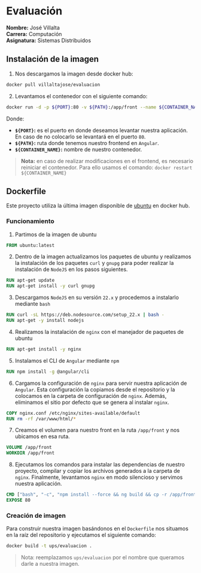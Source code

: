 # Evaluación
**Nombre:** José Villalta <br>
**Carrera:** Computación <br>
**Asignatura:** Sistemas Distribuidos <br>

## Instalación de la imagen
1. Nos descargamos la imagen desde docker hub:
```bash
docker pull villaltajose/evaluacion
```
2. Levantamos el contenedor con el siguiente comando:
```bash
docker run -d -p ${PORT}:80 -v ${PATH}:/app/front --name ${CONTAINER_NAME} villaltajose/evaluacion
```
Donde:
- **`${PORT}`:** es el puerto en donde deseamos levantar nuestra aplicación. En caso de no colocarlo se levantará en el puerto `80`.
- **`${PATH}`:** ruta donde tenemos nuestro frontend en `Angular`.
- **`${CONTAINER_NAME}`:** nombre de nuestro contenedor.

> **Nota:** en caso de realizar modificaciones en el frontend, es necesario reiniciar el contenedor. Para ello usamos el comando: `docker restart ${CONTAINER_NAME}`

## Dockerfile
Este proyecto utiliza la última imagen disponible de [ubuntu](https://hub.docker.com/_/ubuntu) en docker hub.

### Funcionamiento
1. Partimos de la imagen de ubuntu
```Dockerfile
FROM ubuntu:latest
```
2. Dentro de la imagen actualizamos los paquetes de ubuntu y realizamos la instalación de los paquetes `curl` y `gnupg` para poder realizar la instalación de `NodeJS` en los pasos siguientes.
```Dockerfile
RUN apt-get update
RUN apt-get install -y curl gnupg
```
3. Descargamos `NodeJS` en su versión `22.x` y procedemos a instalarlo mediante `bash`
```Dockerfile
RUN curl -sL https://deb.nodesource.com/setup_22.x | bash -
RUN apt-get -y install nodejs
```
4. Realizamos la instalación de `nginx` con el manejador de paquetes de ubuntu
```Dockerfile
RUN apt-get install -y nginx
```
5. Instalamos el CLI de `Angular` mediante `npm`
```Dockerfile
RUN npm install -g @angular/cli
```
6. Cargamos la configuración de `nginx` para servir nuestra aplicación de `Angular`. Esta configuración la copiamos desde el repositorio y la colocamos en la carpeta de configuración de `nginx`. Además, eliminamos el sitio por defecto que se genera al instalar `nginx`.
```Dockerfile
COPY nginx.conf /etc/nginx/sites-available/default
RUN rm -rf /var/www/html/*
```
7. Creamos el volumen para nuestro front en la ruta `/app/front` y nos ubicamos en esa ruta.
```Dockerfile
VOLUME /app/front
WORKDIR /app/front
```
8. Ejecutamos los comandos para instalar las dependencias de nuestro proyecto, compilar y copiar los archivos generados a la carpeta de `nginx`. Finalmente, levantamos `nginx` en modo silencioso y servimos nuestra aplicación.
```Dockerfile
CMD ["bash", "-c", "npm install --force && ng build && cp -r /app/front/dist/front/* /var/www/html && nginx -g 'daemon off;'"]
EXPOSE 80
```

### Creación de imagen
Para construir nuestra imagen basándonos en el `Dockerfile` nos situamos en la raíz del repositorio y ejecutamos el siguiente comando:
```bash
docker build -t ups/evaluacion .
```
> Nota: reemplazamos `ups/evaluacion` por el nombre que queramos darle a nuestra imagen.